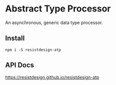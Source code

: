 # Abstract Type Processor

An asynchronous, generic data type processor.

## Install

`npm i -S resistdesign-atp`

## API Docs

https://resistdesign.github.io/resistdesign-atp
